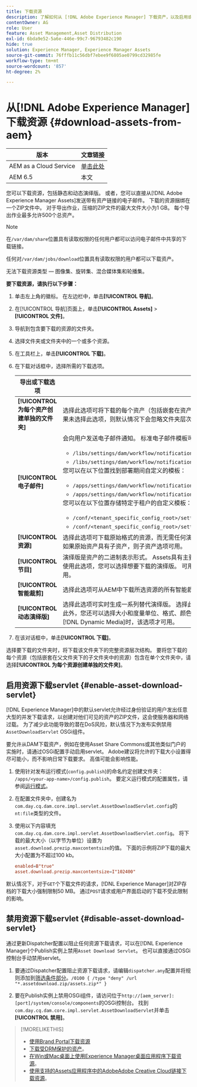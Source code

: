 ```yaml
---
title: 下载资源
description: 了解如何从 [!DNL Adobe Experience Manager] 下载资产，以及启用或禁用下载功能。
contentOwner: AG
role: User
feature: Asset Management,Asset Distribution
exl-id: 6bda9e52-5a6e-446e-99c7-96793482c190
hide: true
solution: Experience Manager, Experience Manager Assets
source-git-commit: 76fffb11c56dbf7ebee9f6805ae0799cd32985fe
workflow-type: tm+mt
source-wordcount: '857'
ht-degree: 2%

---
```


# 从[!DNL Adobe Experience Manager]下载资源 {#download-assets-from-aem}

| 版本 | 文章链接 |
| -------- | ---------------------------- |
| AEM as a Cloud Service | [单击此处](https://experienceleague.adobe.com/docs/experience-manager-cloud-service/content/assets/manage/download-assets-from-aem.html?lang=en) |
| AEM 6.5 | 本文 |

您可以下载资源，包括静态和动态演绎版。 或者，您可以直接从[!DNL Adobe Experience Manager Assets]发送带有资产链接的电子邮件。 下载的资源捆绑在一个ZIP文件中。 对于导出作业，压缩的ZIP文件的最大文件大小为1 GB。 每个导出作业最多允许500个总资产。

>[!NOTE]
>
>在`/var/dam/share`位置具有读取权限的任何用户都可以访问电子邮件中共享的下载链接。
>
>任何对`/var/dam/jobs/download`位置具有读取权限的用户都可以下载资产。
>
>无法下载资源类型 — 图像集、旋转集、混合媒体集和轮播集。

<!--
OLD content of the above NOTE, changed wrt CQDOC-18661.
>The email recipients must be members of the `dam-users` group to access the ZIP download link in the email message.
>
-->

**要下载资源，请执行以下步骤：**

1. 单击左上角的徽标。 在左边栏中，单击&#x200B;**[!UICONTROL 导航]**。
1. 在[!UICONTROL 导航]页面上，单击&#x200B;**[!UICONTROL Assets]** > **[!UICONTROL 文件]**。
1. 导航到包含要下载的资源的文件夹。
1. 选择文件夹或文件夹中的一个或多个资源。
1. 在工具栏上，单击&#x200B;**[!UICONTROL 下载]**。
1. 在下载对话框中，选择所需的下载选项。

   | 导出或下载选项 | 描述 |
   |---|---|
   | **[!UICONTROL 为每个资产创建单独的文件夹]** | 选择此选项可将下载的每个资产（包括嵌套在资产父文件夹下的子文件夹中的资产）包含到本地计算机上的一个文件夹中。 如果未选择此选项，则默认情况下会忽略文件夹层次结构，并且所有资产都下载到本地计算机上的一个文件夹中。 |
   | **[!UICONTROL 电子邮件]** | 会向用户发送电子邮件通知。 标准电子邮件模板可在以下位置使用：<ul><li>`/libs/settings/dam/workflow/notification/email/downloadasset`。</li><li>`/libs/settings/dam/workflow/notification/email/transientworkflowcompleted`。</li></ul> 您可以在以下位置找到部署期间自定义的模板： <ul><li>`/apps/settings/dam/workflow/notification/email/downloadasset`。</li><li>`/apps/settings/dam/workflow/notification/email/transientworkflowcompleted`。</li></ul>您可以在以下位置存储特定于租户的自定义模板：<ul><li>`/conf/<tenant_specific_config_root>/settings/dam/workflow/notification/email/downloadasset`。</li><li>`/conf/<tenant_specific_config_root>/settings/dam/workflow/notification/email/transientworkflowcompleted`。</li></ul> |
   | **[!UICONTROL 资源]** | 选择此选项可下载原始格式的资源，而无需任何演绎版。<br>如果原始资产具有子资产，则子资产选项可用。 |
   | **[!UICONTROL 节目]** | 演绎版是资产的二进制表示形式。 Assets具有主要表示形式 — 已上传文件的主要表示形式。 它们可以有任意数量的呈现。 <br>使用此选项，您可以选择想要下载的演绎版。 可用的演绎版取决于您选择的资源。 如果资产具有任何演绎版，则该选项可用。 |
   | **[!UICONTROL 智能裁剪]** | 选择此选项可从AEM中下载所选资源的所有智能裁剪演绎版。 将创建包含智能裁剪呈现的zip文件并下载到本地计算机。 |
   | **[!UICONTROL 动态演绎版]** | 选择此选项可实时生成一系列替代演绎版。 选择此选项时，您还可以通过从[图像预设](image-presets.md)列表中选择来选择要动态创建的演绎版。 <br>此外，您还可以选择大小和度量单位、格式、颜色空间、分辨率以及任何可选的图像修饰符（如反转图像）。 仅当您启用了[!DNL Dynamic Media]时，该选项才可用。 |

1. 在该对话框中，单击&#x200B;**[!UICONTROL 下载]**。

选择要下载的文件夹时，将下载该文件夹下的完整资源层次结构。 要将您下载的每个资源（包括嵌套在父文件夹下的子文件夹中的资源）包含在单个文件夹中，请选择&#x200B;**[!UICONTROL 为每个资源创建单独的文件夹]**。

## 启用资源下载servlet {#enable-asset-download-servlet}

[!DNL Experience Manager]中的默认servlet允许经过身份验证的用户发出任意大型的并发下载请求，以创建对他们可见的资产的ZIP文件，这会使服务器和网络过载。 为了减少此功能导致的潜在DoS风险，默认情况下为发布实例禁用`AssetDownloadServlet` OSGi组件。

要允许从DAM下载资产，例如在使用Asset Share Commons或其他类似门户的实施时，请通过OSGi配置手动启用servlet。 Adobe建议将允许的下载大小设置得尽可能小，而不影响日常下载要求。 高值可能会影响性能。

1. 使用针对发布运行模式(`config.publish`)的命名约定创建文件夹： `/apps/<your-app-name>/config.publish`。 要定义运行模式的配置属性，请参阅[运行模式](/help/sites-deploying/configure-runmodes.md#defining-configuration-properties-for-a-run-mode)。
1. 在配置文件夹中，创建名为`com.day.cq.dam.core.impl.servlet.AssetDownloadServlet.config`的`nt:file`类型的文件。
1. 使用以下内容填充`com.day.cq.dam.core.impl.servlet.AssetDownloadServlet.config`。 将下载的最大大小（以字节为单位）设置为`asset.download.prezip.maxcontentsize`的值。 下面的示例将ZIP下载的最大大小配置为不超过100 kb。

   ```conf
   enabled=B"true"
   asset.download.prezip.maxcontentsize=I"102400"
   ```

默认情况下，对于`GET`个下载文件的请求，[!DNL Experience Manager]对ZIP存档的下载大小强制限制50 MB。 通过`POST`请求或用户界面启动的下载不受此限制的影响。

## 禁用资源下载servlet {#disable-asset-download-servlet}

通过更新Dispatcher配置以阻止任何资源下载请求，可以在[!DNL Experience Manager]个Publish实例上禁用`Asset Download Servlet`。 也可以直接通过OSGi控制台手动禁用servlet。

1. 要通过Dispatcher配置阻止资源下载请求，请编辑`dispatcher.any`配置并将规则添加到[筛选条件部分](https://experienceleague.adobe.com/docs/experience-manager-dispatcher/using/configuring/dispatcher-configuration.html#defining-a-filter)。`/0100 { /type "deny" /url "*.assetdownload.zip/assets.zip*" }`

1. 要在Publish实例上禁用OSGi组件，请访问位于`http://[aem_server]:[port]/system/console/components`的OSGi控制台。 找到`com.day.cq.dam.core.impl.servlet.AssetDownloadServlet`并单击&#x200B;**[!UICONTROL 禁用]**。

>[!MORELIKETHIS]
>
>* [使用Brand Portal下载资源](https://experienceleague.adobe.com/docs/experience-manager-brand-portal/using/download/brand-portal-download-assets.html)
>* [下载受DRM保护的资产](drm.md)。
>* [在Win或Mac桌面上使用Experience Manager桌面应用程序下载资源](https://experienceleague.adobe.com/docs/experience-manager-desktop-app/using/using.html#download-assets)。
>* [使用支持的Assets应用程序中的AdobeAdobe Creative Cloud链接下载资源](https://helpx.adobe.com/enterprise/using/manage-assets-using-adobe-asset-link.html)。
